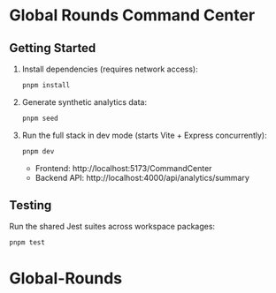 # Global Rounds Command Center

## Getting Started

1. Install dependencies (requires network access):
   ```bash
   pnpm install
   ```
2. Generate synthetic analytics data:
   ```bash
   pnpm seed
   ```
3. Run the full stack in dev mode (starts Vite + Express concurrently):
   ```bash
   pnpm dev
   ```
   - Frontend: http://localhost:5173/CommandCenter
   - Backend API: http://localhost:4000/api/analytics/summary

## Testing

Run the shared Jest suites across workspace packages:
```bash
pnpm test
```
# Global-Rounds
